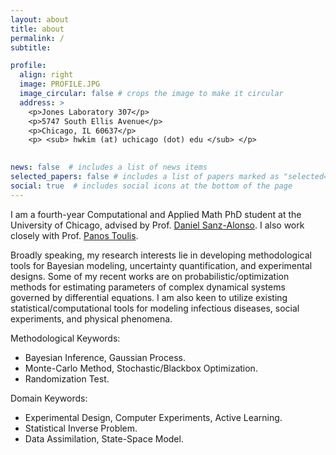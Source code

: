 ```yaml
---
layout: about
title: about
permalink: /
subtitle: 

profile:
  align: right
  image: PROFILE.JPG
  image_circular: false # crops the image to make it circular
  address: >
    <p>Jones Laboratory 307</p>
    <p>5747 South Ellis Avenue</p>
    <p>Chicago, IL 60637</p>
    <p> <sub> hwkim (at) uchicago (dot) edu </sub> </p>
    

news: false  # includes a list of news items
selected_papers: false # includes a list of papers marked as "selected={true}"
social: true  # includes social icons at the bottom of the page
---
```


I am a fourth-year Computational and Applied Math PhD student at the University of Chicago, advised by Prof. [Daniel Sanz-Alonso](https://sites.google.com/a/uchicago.edu/sanz-alonso/about?authuser=0). I also work closely with Prof. [Panos Toulis](https://www.ptoulis.com/).

Broadly speaking, my research interests lie in developing methodological tools for Bayesian modeling, uncertainty quantification, and experimental designs. Some of my recent works are on probabilistic/optimization methods for estimating parameters of complex dynamical systems governed by differential equations. I am also keen to utilize existing statistical/computational tools for modeling infectious diseases, social experiments, and physical phenomena. 


Methodological Keywords:
* Bayesian Inference, Gaussian Process.
* Monte-Carlo Method, Stochastic/Blackbox Optimization.
* Randomization Test.

Domain Keywords:
* Experimental Design, Computer Experiments, Active Learning.
* Statistical Inverse Problem.
* Data Assimilation, State-Space Model.



